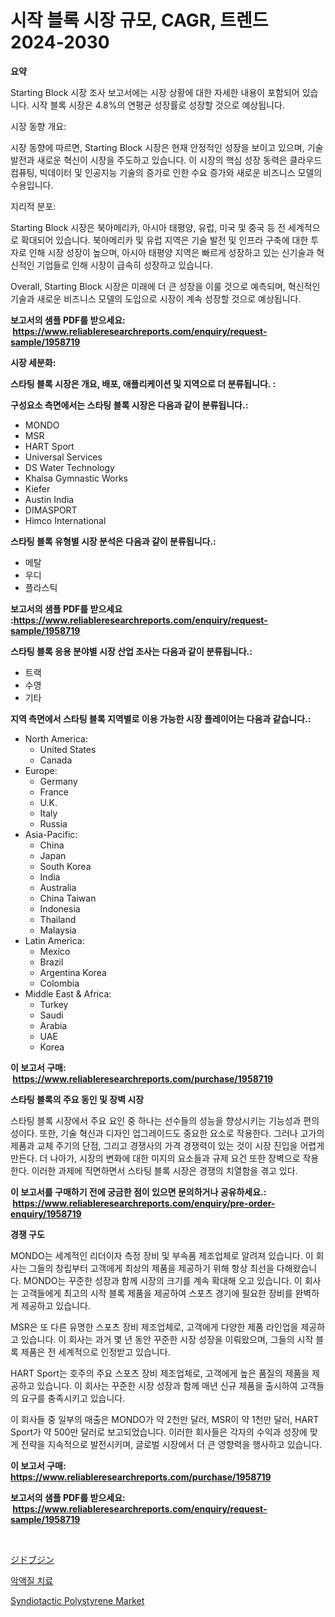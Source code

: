 <p><h1>시작 블록 시장 규모, CAGR, 트렌드 2024-2030</h1></p><p><strong>요약</strong></p>
<p><p>Starting Block 시장 조사 보고서에는 시장 상황에 대한 자세한 내용이 포함되어 있습니다. 시작 블록 시장은 4.8%의 연평균 성장률로 성장할 것으로 예상됩니다.</p><p>시장 동향 개요:</p><p>시장 동향에 따르면, Starting Block 시장은 현재 안정적인 성장을 보이고 있으며, 기술 발전과 새로운 혁신이 시장을 주도하고 있습니다. 이 시장의 핵심 성장 동력은 클라우드 컴퓨팅, 빅데이터 및 인공지능 기술의 증가로 인한 수요 증가와 새로운 비즈니스 모델의 수용입니다.</p><p>지리적 분포:</p><p>Starting Block 시장은 북아메리카, 아시아 태평양, 유럽, 미국 및 중국 등 전 세계적으로 확대되어 있습니다. 북아메리카 및 유럽 지역은 기술 발전 및 인프라 구축에 대한 투자로 인해 시장 성장이 높으며, 아시아 태평양 지역은 빠르게 성장하고 있는 신기술과 혁신적인 기업들로 인해 시장이 급속히 성장하고 있습니다.</p><p>Overall, Starting Block 시장은 미래에 더 큰 성장을 이룰 것으로 예측되며, 혁신적인 기술과 새로운 비즈니스 모델의 도입으로 시장이 계속 성장할 것으로 예상됩니다.</p></p>
<p><strong>보고서의 샘플 PDF를 받으세요: &nbsp;<a href="https://www.reliableresearchreports.com/enquiry/request-sample/1958719">https://www.reliableresearchreports.com/enquiry/request-sample/1958719</a></strong></p>
<p><strong>시장 세분화:</strong></p>
<p><strong> 스타팅 블록 시장은 개요, 배포, 애플리케이션 및 지역으로 더 분류됩니다. :</strong></p>
<p><strong>구성요소 측면에서는 스타팅 블록 시장은 다음과 같이 분류됩니다.:</strong></p>
<p><ul><li>MONDO</li><li>MSR</li><li>HART Sport</li><li>Universal Services</li><li>DS Water Technology</li><li>Khalsa Gymnastic Works</li><li>Kiefer</li><li>Austin India</li><li>DIMASPORT</li><li>Himco International</li></ul></p>
<p><strong> 스타팅 블록 유형별 시장 분석은 다음과 같이 분류됩니다.:</strong></p>
<p><ul><li>메탈</li><li>우디</li><li>플라스틱</li></ul></p>
<p><strong>보고서의 샘플 PDF를 받으세요 :<a href="https://www.reliableresearchreports.com/enquiry/request-sample/1958719">https://www.reliableresearchreports.com/enquiry/request-sample/1958719</a></strong></p>
<p><strong> 스타팅 블록 응용 분야별 시장 산업 조사는 다음과 같이 분류됩니다.:</strong></p>
<p><ul><li>트랙</li><li>수영</li><li>기타</li></ul></p>
<p><strong>지역 측면에서 스타팅 블록 지역별로 이용 가능한 시장 플레이어는 다음과 같습니다.:</strong></p>
<p><ul>
    <li>
        North America:
        <ul>
            <li>United States</li>
            <li>Canada</li>
        </ul>
    </li>
    <li>
        Europe:
        <ul>
            <li>Germany</li>
            <li>France</li>
            <li>U.K.</li>
            <li>Italy</li>
            <li>Russia</li>
        </ul>
    </li>
    <li>
        Asia-Pacific:
        <ul>
            <li>China</li>
            <li>Japan</li>
            <li>South Korea</li>
            <li>India</li>
            <li>Australia</li>
            <li>China Taiwan</li>
            <li>Indonesia</li>
            <li>Thailand</li>
            <li>Malaysia</li>
        </ul>
    </li>
    <li>
        Latin America:
        <ul>
            <li>Mexico</li>
            <li>Brazil</li>
            <li>Argentina Korea</li>
            <li>Colombia</li>
        </ul>
    </li>
    <li>
        Middle East & Africa:
        <ul>
            <li>Turkey</li>
            <li>Saudi</li>
            <li>Arabia</li>
            <li>UAE</li>
            <li>Korea</li>
        </ul>
    </li>
    </ul></p>
<p><strong>이 보고서 구매: &nbsp;<a href="https://www.reliableresearchreports.com/purchase/1958719">https://www.reliableresearchreports.com/purchase/1958719</a></strong></p>
<p><strong>스타팅 블록의 주요 동인 및 장벽 시장</strong></p>
<p><p>스타팅 블록 시장에서 주요 요인 중 하나는 선수들의 성능을 향상시키는 기능성과 편의성이다. 또한, 기술 혁신과 디자인 업그레이드도 중요한 요소로 작용한다. 그러나 고가의 제품과 교체 주기의 단점, 그리고 경쟁사의 가격 경쟁력이 있는 것이 시장 진입을 어렵게 만든다. 더 나아가, 시장의 변화에 대한 미지의 요소들과 규제 요건 또한 장벽으로 작용한다. 이러한 과제에 직면하면서 스타팅 블록 시장은 경쟁의 치열함을 겪고 있다.</p></p>
<p><strong>이 보고서를 구매하기 전에 궁금한 점이 있으면 문의하거나 공유하세요.: &nbsp;<a href="https://www.reliableresearchreports.com/enquiry/pre-order-enquiry/1958719">https://www.reliableresearchreports.com/enquiry/pre-order-enquiry/1958719</a></strong></p>
<p><strong>경쟁 구도</strong></p>
<p><p>MONDO는 세계적인 리더이자 측정 장비 및 부속품 제조업체로 알려져 있습니다. 이 회사는 그들의 창립부터 고객에게 최상의 제품을 제공하기 위해 항상 최선을 다해왔습니다. MONDO는 꾸준한 성장과 함께 시장의 크기를 계속 확대해 오고 있습니다. 이 회사는 고객들에게 최고의 시작 블록 제품을 제공하여 스포츠 경기에 필요한 장비를 완벽하게 제공하고 있습니다.</p><p>MSR은 또 다른 유명한 스포츠 장비 제조업체로, 고객에게 다양한 제품 라인업을 제공하고 있습니다. 이 회사는 과거 몇 년 동안 꾸준한 시장 성장을 이뤄왔으며, 그들의 시작 블록 제품은 전 세계적으로 인정받고 있습니다.</p><p>HART Sport는 호주의 주요 스포츠 장비 제조업체로, 고객에게 높은 품질의 제품을 제공하고 있습니다. 이 회사는 꾸준한 시장 성장과 함께 매년 신규 제품을 출시하여 고객들의 요구를 충족시키고 있습니다.</p><p>이 회사들 중 일부의 매출은 MONDO가 약 2천만 달러, MSR이 약 1천만 달러, HART Sport가 약 500만 달러로 보고되었습니다. 이러한 회사들은 각자의 수익과 성장에 맞게 전략을 지속적으로 발전시키며, 글로벌 시장에서 더 큰 영향력을 행사하고 있습니다.</p></p>
<p><strong>이 보고서 구매: &nbsp; <a href="https://www.reliableresearchreports.com/purchase/1958719">https://www.reliableresearchreports.com/purchase/1958719</a></strong></p>
<p><strong>보고서의 샘플 PDF를 받으세요: &nbsp;<a href="https://www.reliableresearchreports.com/enquiry/request-sample/1958719">https://www.reliableresearchreports.com/enquiry/request-sample/1958719</a></strong><strong></strong></p>
<p>&nbsp;</p>
<p><p><a href="https://github.com/EstaSprer20231/Market-Research-Report-List-1/blob/main/32818427917.md">ジドブジン</a></p><p><a href="https://medium.com/@kennayundt/2024%EB%85%84%EB%B6%80%ED%84%B0-2031%EB%85%84%EA%B9%8C%EC%A7%80%EC%9D%98-%EA%B8%B0%EA%B0%84%EC%97%90-%EB%8C%80%ED%95%9C-%EC%B9%B4%EC%B2%B4%EC%8B%9C%EC%95%84-%EC%B9%98%EB%A3%8C-%EC%8B%9C%EC%9E%A5-%EB%B6%84%EC%84%9D-%EB%B0%8F-%EA%B7%9C%EB%AA%A8-%EC%98%88%EC%B8%A1-b9e847630159">악액질 치료</a></p><p><a href="https://carnation-joke-41f.notion.site/Syndiotactic-Polystyrene-Market-Research-Report-Provides-Critical-Insights-that-can-help-Shape-Busin-d98f922f3e984c3fab404512bf52f51f">Syndiotactic Polystyrene Market</a></p></p>